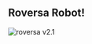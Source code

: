 ## Roversa Robot!

![roversa v2.1](https://github.com/GlobalCSED/roversa/blob/main/RAW_PICS/RAW_PICS/RAW_PICS/roversav22-BCKGND.png?raw=true)
